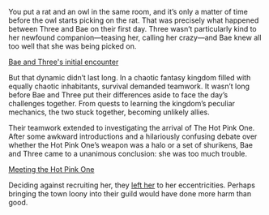 <!-- title: Friends (?) -->

You put a rat and an owl in the same room, and it’s only a matter of time before the owl starts picking on the rat. That was precisely what happened between Three and Bae on their first day. Three wasn’t particularly kind to her newfound companion—teasing her, calling her crazy—and Bae knew all too well that she was being picked on.

[Bae and Three's initial encounter](#embed:https://www.youtube.com/live/vuij6YTMIzw?t=3422)

But that dynamic didn’t last long. In a chaotic fantasy kingdom filled with equally chaotic inhabitants, survival demanded teamwork. It wasn’t long before Bae and Three put their differences aside to face the day’s challenges together. From quests to learning the kingdom’s peculiar mechanics, the two stuck together, becoming unlikely allies.

Their teamwork extended to investigating the arrival of The Hot Pink One. After some awkward introductions and a hilariously confusing debate over whether the Hot Pink One’s weapon was a halo or a set of shurikens, Bae and Three came to a unanimous conclusion: she was too much trouble.

[Meeting the Hot Pink One](#embed:https://www.youtube.com/live/vuij6YTMIzw?feature=shared\&t=6025)

Deciding against recruiting her, they [left her](https://www.youtube.com/live/vuij6YTMIzw?feature=shared\&t=6319) to her eccentricities. Perhaps bringing the town loony into their guild would have done more harm than good.
